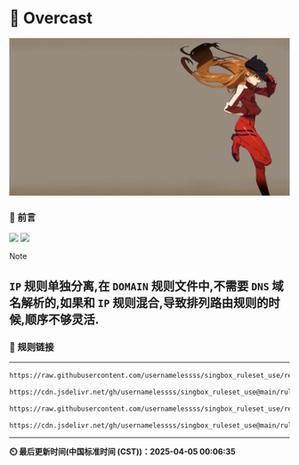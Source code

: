 
# 🧸 Overcast
![](https://raw.githubusercontent.com/usernamelessss/picture-bed/main/images/202504042256831.jpg)
### 📣 前言
![](https://shields.io/badge/-移除重复规则-ff69b4) ![](https://shields.io/badge/-IP&nbsp;规则单独存放不与&nbsp;DOMAIN&nbsp;等混合-green)
> [!NOTE]
**`IP` 规则单独分离,在 `DOMAIN` 规则文件中,不需要 `DNS` 域名解析的,如果和 `IP` 规则混合,导致排列路由规则的时候,顺序不够灵活.**
---

###  🔗 规则链接
---

```url
https://raw.githubusercontent.com/usernamelessss/singbox_ruleset_use/refs/heads/main/rule/Overcast/Overcast_No_IP.json
```

```url
https://cdn.jsdelivr.net/gh/usernamelessss/singbox_ruleset_use@main/rule/Overcast/Overcast_No_IP.json
```

```url
https://raw.githubusercontent.com/usernamelessss/singbox_ruleset_use/refs/heads/main/rule/Overcast/Overcast_No_IP.srs
```

```url
https://cdn.jsdelivr.net/gh/usernamelessss/singbox_ruleset_use@main/rule/Overcast/Overcast_No_IP.srs
```

---
**⏲️ 最后更新时间(中国标准时间 (CST))：2025-04-05 00:06:35**